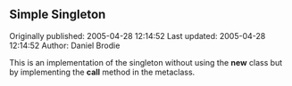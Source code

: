 ## Simple Singleton

Originally published: 2005-04-28 12:14:52
Last updated: 2005-04-28 12:14:52
Author: Daniel Brodie

This is an implementation of the singleton without using the __new__ class but by implementing the __call__ method in the metaclass.